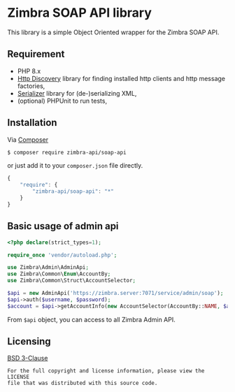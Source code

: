 Zimbra SOAP API library
=======================
This library is a simple Object Oriented wrapper for the Zimbra SOAP API.

## Requirement
* PHP 8.x
* [Http Discovery](https://docs.php-http.org/en/latest/discovery.html) library for finding installed http clients and http message factories,
* [Serializer](https://jmsyst.com/libs/serializer) library for (de-)serializing XML,
* (optional) PHPUnit to run tests,

## Installation
Via [Composer](https://getcomposer.org)
```bash
$ composer require zimbra-api/soap-api
```
or just add it to your `composer.json` file directly.
```javascript
{
    "require": {
        "zimbra-api/soap-api": "*"
    }
}
```

## Basic usage of admin api

```php
<?php declare(strict_types=1);

require_once 'vendor/autoload.php';

use Zimbra\Admin\AdminApi;
use Zimbra\Common\Enum\AccountBy;
use Zimbra\Common\Struct\AccountSelector;

$api = new AdminApi('https://zimbra.server:7071/service/admin/soap');
$api->auth($username, $password);
$account = $api->getAccountInfo(new AccountSelector(AccountBy::NAME, $accountName));
```

From `$api` object, you can access to all Zimbra Admin API.

## Licensing
[BSD 3-Clause](LICENSE)

    For the full copyright and license information, please view the LICENSE
    file that was distributed with this source code.
